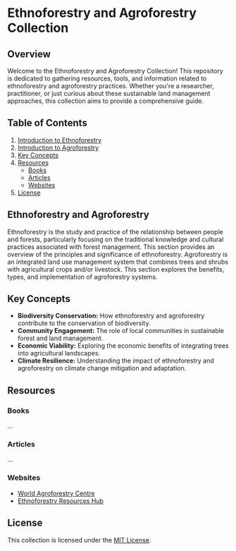 # Ethnoforestry and Agroforestry Collection

## Overview

Welcome to the Ethnoforestry and Agroforestry Collection! This repository is dedicated to gathering resources, tools, and information related to ethnoforestry and agroforestry practices. Whether you're a researcher, practitioner, or just curious about these sustainable land management approaches, this collection aims to provide a comprehensive guide.

## Table of Contents

1. [Introduction to Ethnoforestry](#introduction-to-ethnoforestry)
2. [Introduction to Agroforestry](#introduction-to-agroforestry)
3. [Key Concepts](#key-concepts)
4. [Resources](#resources)
   - [Books](#books)
   - [Articles](#articles)
   - [Websites](#websites)
7. [License](#license)

## Ethnoforestry and Agroforestry

Ethnoforestry is the study and practice of the relationship between people and forests, particularly focusing on the traditional knowledge and cultural practices associated with forest management. This section provides an overview of the principles and significance of ethnoforestry. Agroforestry is an integrated land use management system that combines trees and shrubs with agricultural crops and/or livestock. This section explores the benefits, types, and implementation of agroforestry systems.

## Key Concepts

- **Biodiversity Conservation:** How ethnoforestry and agroforestry contribute to the conservation of biodiversity.
- **Community Engagement:** The role of local communities in sustainable forest and land management.
- **Economic Viability:** Exploring the economic benefits of integrating trees into agricultural landscapes.
- **Climate Resilience:** Understanding the impact of ethnoforestry and agroforestry on climate change mitigation and adaptation.

## Resources

### Books

...

### Articles

...

### Websites

- [World Agroforestry Centre](https://www.worldagroforestry.org/)
- [Ethnoforestry Resources Hub](https://www.ethnoforestry.org/)

## License

This collection is licensed under the [MIT License](LICENSE).
